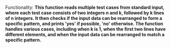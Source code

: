 Functionality: **This function reads multiple test cases from standard input, where each test case consists of two integers n and k, followed by k lines of n integers. It then checks if the input data can be rearranged to form a specific pattern, and prints 'yes' if possible, 'no' otherwise. The function handles various cases, including when k is 1, when the first two lines have different elements, and when the input data can be rearranged to match a specific pattern.**